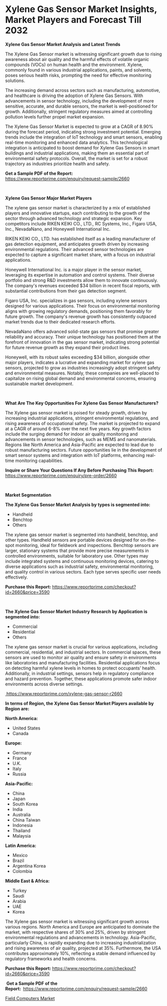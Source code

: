 <p><h1>Xylene Gas Sensor Market Insights, Market Players and Forecast Till 2032</h1></p><p><strong>Xylene Gas Sensor Market Analysis and Latest Trends</strong></p>
<p><p>The Xylene Gas Sensor market is witnessing significant growth due to rising awareness about air quality and the harmful effects of volatile organic compounds (VOCs) on human health and the environment. Xylene, commonly found in various industrial applications, paints, and solvents, poses serious health risks, prompting the need for effective monitoring solutions. </p><p>The increasing demand across sectors such as manufacturing, automotive, and healthcare is driving the adoption of Xylene Gas Sensors. With advancements in sensor technology, including the development of more sensitive, accurate, and durable sensors, the market is well-positioned for growth. Additionally, stringent regulatory measures aimed at controlling pollution levels further propel market expansion.</p><p>The Xylene Gas Sensor Market is expected to grow at a CAGR of 8.90% during the forecast period, indicating strong investment potential. Emerging trends include the integration of IoT technology and smart sensors, enabling real-time monitoring and enhanced data analytics. This technological integration is anticipated to boost demand for Xylene Gas Sensors in smart buildings and industrial applications, making them an essential part of environmental safety protocols. Overall, the market is set for a robust trajectory as industries prioritize health and safety.</p></p>
<p><strong>Get a Sample PDF of the Report:&nbsp;</strong> <a href="https://www.reportprime.com/enquiry/request-sample/2660?utm_campaign=3031&utm_medium=2&utm_source=Github&utm_content=ia&utm_term=18032025&utm_id=xylene-gas-sensor">https://www.reportprime.com/enquiry/request-sample/2660</a></p>
<p>&nbsp;</p>
<p><strong>Xylene Gas Sensor Major Market Players</strong></p>
<p><p>The xylene gas sensor market is characterized by a mix of established players and innovative startups, each contributing to the growth of the sector through advanced technology and strategic expansion. Key competitors include RIKEN KEIKI CO., LTD., RC Systems, Inc., Figaro USA, Inc., NevadaNano, and Honeywell International Inc.</p><p>RIKEN KEIKI CO., LTD. has established itself as a leading manufacturer of gas detection equipment, and anticipates growth driven by increasing environmental regulations. Their advanced sensor technologies are expected to capture a significant market share, with a focus on industrial applications.</p><p>Honeywell International Inc. is a major player in the sensor market, leveraging its expertise in automation and control systems. Their diverse portfolio and strong R&D investments allow them to innovate continuously. The company's revenues exceeded $34 billion in recent fiscal reports, with substantial contributions from their gas detection segment.</p><p>Figaro USA, Inc. specializes in gas sensors, including xylene sensors designed for various applications. Their focus on environmental monitoring aligns with growing regulatory demands, positioning them favorably for future growth. The company's revenue growth has consistently outpaced market trends due to their dedicated research efforts.</p><p>NevadaNano offers advanced solid-state gas sensors that promise greater reliability and accuracy. Their unique technology has positioned them at the forefront of innovation in the gas sensor market, indicating strong potential for future revenue growth as they expand their product lines.</p><p>Honeywell, with its robust sales exceeding $34 billion, alongside other major players, indicates a lucrative and expanding market for xylene gas sensors, projected to grow as industries increasingly adopt stringent safety and environmental measures. Notably, these companies are well-placed to capitalize on rising global demand and environmental concerns, ensuring sustainable market development.</p></p>
<p>&nbsp;</p>
<p><strong>What Are The Key Opportunities For Xylene Gas Sensor Manufacturers?</strong></p>
<p><p>The Xylene gas sensor market is poised for steady growth, driven by increasing industrial applications, stringent environmental regulations, and rising awareness of occupational safety. The market is projected to expand at a CAGR of around 6-8% over the next five years. Key growth factors include the surging demand for indoor air quality monitoring and advancements in sensor technologies, such as MEMS and nanomaterials. Regions like North America and Asia-Pacific are expected to lead due to robust manufacturing sectors. Future opportunities lie in the development of smart sensor systems and integration with IoT platforms, enhancing real-time monitoring capabilities.</p></p>
<p><strong>Inquire or Share Your Questions If Any Before Purchasing This Report:</strong> <a href="https://www.reportprime.com/enquiry/pre-order/2660?utm_campaign=3031&utm_medium=2&utm_source=Github&utm_content=ia&utm_term=18032025&utm_id=xylene-gas-sensor">https://www.reportprime.com/enquiry/pre-order/2660</a></p>
<p>&nbsp;</p>
<p><strong>Market Segmentation</strong></p>
<p><strong>The Xylene Gas Sensor Market Analysis by types is segmented into:</strong></p>
<p><ul><li>Handheld</li><li>Benchtop</li><li>Others</li></ul></p>
<p><p>The xylene gas sensor market is segmented into handheld, benchtop, and other types. Handheld sensors are portable devices designed for on-the-spot monitoring, ideal for fieldwork and inspections. Benchtop sensors are larger, stationary systems that provide more precise measurements in controlled environments, suitable for laboratory use. Other types may include integrated systems and continuous monitoring devices, catering to diverse applications such as industrial safety, environmental monitoring, and quality control in various sectors. Each type serves specific user needs effectively.</p></p>
<p><strong>Purchase this Report:&nbsp;</strong><a href="https://www.reportprime.com/checkout?id=2660&price=3590&utm_campaign=3031&utm_medium=2&utm_source=Github&utm_content=ia&utm_term=18032025&utm_id=xylene-gas-sensor">https://www.reportprime.com/checkout?id=2660&price=3590</a></p>
<p>&nbsp;</p>
<p><strong>The Xylene Gas Sensor Market Industry Research by Application is segmented into:</strong></p>
<p><ul><li>Commercial</li><li>Residential</li><li>Others</li></ul></p>
<p><p>The xylene gas sensor market is crucial for various applications, including commercial, residential, and industrial sectors. In commercial spaces, these sensors are used to monitor air quality and ensure safety in environments like laboratories and manufacturing facilities. Residential applications focus on detecting harmful xylene levels in homes to protect occupants’ health. Additionally, in industrial settings, sensors help in regulatory compliance and hazard prevention. Together, these applications promote safer indoor environments across diverse settings.</p></p>
<p><a href="https://www.reportprime.com/xylene-gas-sensor-r2660?utm_campaign=3031&utm_medium=2&utm_source=Github&utm_content=ia&utm_term=18032025&utm_id=xylene-gas-sensor">&nbsp;https://www.reportprime.com/xylene-gas-sensor-r2660</a></p>
<p><strong>In terms of Region, the Xylene Gas Sensor Market Players available by Region are:</strong></p>
<p>
    <p> <strong> North America: </strong>
        <ul>
            <li>United States</li>
            <li>Canada</li>
        </ul>
        </p> 
    <p> <strong> Europe: </strong>
        <ul>
            <li>Germany</li>
            <li>France</li>
            <li>U.K.</li>
            <li>Italy</li>
            <li>Russia</li>
        </ul>
        </p> 
    <p> <strong> Asia-Pacific: </strong>
        <ul>
            <li>China</li>
            <li>Japan</li>
            <li>South Korea</li>
            <li>India</li>
            <li>Australia</li>
            <li>China Taiwan</li>
            <li>Indonesia</li>
            <li>Thailand</li>
            <li>Malaysia</li>
        </ul>
        </p> 
    <p> <strong> Latin America: </strong>
        <ul>
            <li>Mexico</li>
            <li>Brazil</li>
            <li>Argentina Korea</li>
            <li>Colombia</li>
        </ul>
        </p> 
    <p> <strong> Middle East & Africa: </strong>
        <ul>
            <li>Turkey</li>
            <li>Saudi</li>
            <li>Arabia</li>
            <li>UAE</li>
            <li>Korea</li>
        </ul>
    </p>
    </p>
<p><p>The Xylene gas sensor market is witnessing significant growth across various regions. North America and Europe are anticipated to dominate the market, with respective shares of 30% and 25%, driven by stringent environmental regulations and advancements in technology. Asia-Pacific, particularly China, is rapidly expanding due to increasing industrialization and rising awareness of air quality, projected at 35%. Furthermore, the USA contributes approximately 10%, reflecting a stable demand influenced by regulatory frameworks and health concerns.</p></p>
<p><strong>Purchase this Report: </strong><a href="https://www.reportprime.com/checkout?id=2660&price=3590&utm_campaign=3031&utm_medium=2&utm_source=Github&utm_content=ia&utm_term=18032025&utm_id=xylene-gas-sensor">https://www.reportprime.com/checkout?id=2660&price=3590</a></p>
<p>&nbsp;<strong>Get a Sample PDF of the Report:&nbsp;&nbsp;</strong><a href="https://www.reportprime.com/enquiry/request-sample/2660?utm_campaign=3031&utm_medium=2&utm_source=Github&utm_content=ia&utm_term=18032025&utm_id=xylene-gas-sensor">https://www.reportprime.com/enquiry/request-sample/2660</a></p>
<p><strong></strong></p>
<p><p><a href="https://github.com/tigoryemm/Market-Research-Report-List-1/blob/main/field-computers-market.md?utm_campaign=3031&utm_medium=2&utm_source=Github&utm_content=ia&utm_term=18032025&utm_id=xylene-gas-sensor">Field Computers Market</a></p></p>